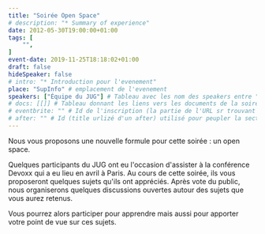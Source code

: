 ```yaml
---
title: "Soirée Open Space"
# description: "* Summary of experience"
date: 2012-05-30T19:00:00+01:00
tags: [
    "",
]
event-date: 2019-11-25T18:18:02+01:00
draft: false
hideSpeaker: false
# intro: "* Introduction pour l'evenement"
place: "SupInfo" # emplacement de l'evenement
speakers: ["Équipe du JUG"] # Tableau avec les nom des speakers entre " et séparé par des , et doit être identique au titre du speaker enregistré !
# docs: [[]] # Tableau donnant les liens vers les documents de la soirée hors affiche - exemple : [["L'inauguration","http://toursjug.cloud.xwiki.com/xwiki/bin/download/Meetings/20080409/InaugurationToursJUG.pdf"], ["Unitils et Selenium","Unitils-Selenium.pdf"]]
# eventbrite: "" # Id de l'inscription (la partie de l'URL sr trouvant après https://www.eventbrite.fr/e/ )
# after: "" # Id (title urlizé d'un after) utilisé pour peupler la section after d'un evvent (exemple : apside-after-01)
---
```


Nous vous proposons une nouvelle formule pour cette soirée : un open space.

Quelques participants du JUG ont eu l'occasion d'assister à la conférence Devoxx qui a eu lieu en avril à Paris. Au cours de cette soirée, ils vous proposeront quelques sujets qu'ils ont appréciés. Après vote du public, nous organiserons quelques discussions ouvertes autour des sujets que vous aurez retenus. 

Vous pourrez alors participer pour apprendre mais aussi pour apporter votre point de vue sur ces sujets.